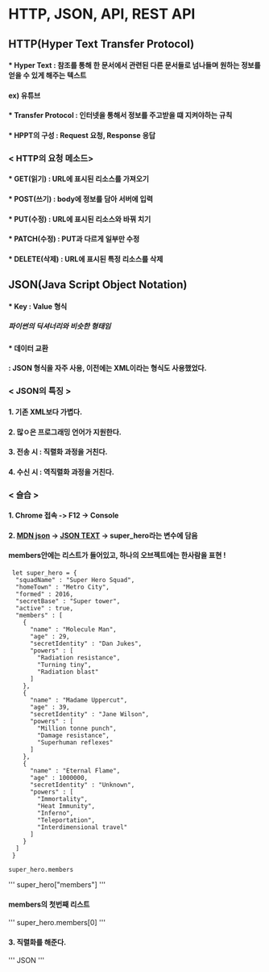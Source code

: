 # HTTP, JSON, API, REST API

## HTTP(Hyper Text Transfer Protocol)

#### * Hyper Text : 참조를 통해 한 문서에서 관련된 다른 문서들로 넘나들며 원하는 정보를 얻을 수 있게 해주는 텍스트
#### ex) 유튜브

#### * Transfer Protocol : 인터넷을 통해서 정보를 주고받을 떄 지켜야하는 규칙 

#### * HPPT의 구성 : Request 요청, Response 응답

### < HTTP의 요청 메소드>
#### * GET(읽기) : URL에 표시된 리소스를 가져오기
#### * POST(쓰기) : body에 정보를 담아 서버에 입력
#### * PUT(수정) : URL에 표시된 리소스와 바꿔 치기
#### * PATCH(수정) : PUT과 다르게 일부만 수정
#### * DELETE(삭제) : URL에 표시된 특정 리소스를 삭제


## JSON(Java Script Object Notation)
#### * Key : Value 형식
##### 파이썬의 딕셔너리와 비슷한 형태임

#### * 데이터 교환 
#### : JSON 형식을 자주 사용, 이전에는 XML이라는 형식도 사용했었다. 

### < JSON의 특징 >
#### 1. 기존 XML보다 가볍다.
#### 2. 많ㅇ은 프로그래밍 언어가 지원한다.
#### 3. 전송 시 : 직렬화 과정을 거친다.
#### 4. 수신 시 : 역직렬화 과정을 거친다.


### < 슬습 > 
#### 1. Chrome 접속 -> F12 -> Console
#### 2. [MDN json](https://developer.mozilla.org/en-US/docs/Learn/JavaScript/Objects/JSON) -> [JSON TEXT](https://mdn.github.io/learning-area/javascript/oojs/json/superheroes.json) ->  super_hero라는 변수에 담음
#### members안에는 리스트가 들어있고, 하나의 오브젝트에는 한사람을 표현 !
``` 
 let super_hero = {
  "squadName" : "Super Hero Squad",
  "homeTown" : "Metro City",
  "formed" : 2016,
  "secretBase" : "Super tower",
  "active" : true,
  "members" : [
    {
      "name" : "Molecule Man",
      "age" : 29,
      "secretIdentity" : "Dan Jukes",
      "powers" : [
        "Radiation resistance",
        "Turning tiny",
        "Radiation blast"
      ]
    },
    {
      "name" : "Madame Uppercut",
      "age" : 39,
      "secretIdentity" : "Jane Wilson",
      "powers" : [
        "Million tonne punch",
        "Damage resistance",
        "Superhuman reflexes"
      ]
    },
    {
      "name" : "Eternal Flame",
      "age" : 1000000,
      "secretIdentity" : "Unknown",
      "powers" : [
        "Immortality",
        "Heat Immunity",
        "Inferno",
        "Teleportation",
        "Interdimensional travel"
      ]
    }
  ]
 }
``` 
~~~
super_hero.members
~~~
'''
super_hero["members"]
'''
#### members의 첫번째 리스트
'''
super_hero.members[0]
'''
#### 3. 직렬화를 해준다.
'''
JSON
'''

